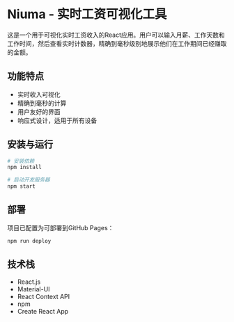 # Niuma - 实时工资可视化工具

这是一个用于可视化实时工资收入的React应用。用户可以输入月薪、工作天数和工作时间，然后查看实时计数器，精确到毫秒级别地展示他们在工作期间已经赚取的金额。

## 功能特点

- 实时收入可视化
- 精确到毫秒的计算
- 用户友好的界面
- 响应式设计，适用于所有设备

## 安装与运行

```bash
# 安装依赖
npm install

# 启动开发服务器
npm start
```

## 部署

项目已配置为可部署到GitHub Pages：

```bash
npm run deploy
```

## 技术栈

- React.js
- Material-UI
- React Context API
- npm
- Create React App
